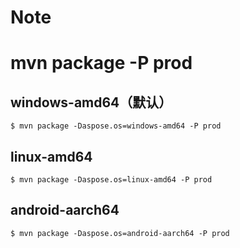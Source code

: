 # Note

# mvn package -P prod

## windows-amd64（默认）

```shell
$ mvn package -Daspose.os=windows-amd64 -P prod
```

## linux-amd64

```shell
$ mvn package -Daspose.os=linux-amd64 -P prod
```

## android-aarch64

```shell
$ mvn package -Daspose.os=android-aarch64 -P prod
```
